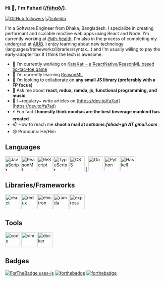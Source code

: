 ### Hi 👋, I'm Fahad ([/fähɑð/](http://ipa-reader.xyz/?text=f%C3%A4h%C9%91%C3%B0&voice=Amy)).

[![GitHub followers](https://img.shields.io/github/followers/fa7ad?label=Follow%20me&logo=github&style=for-the-badge)](https://github.com/fa7ad) [![linkedin](https://img.shields.io/badge/connect-blue?style=for-the-badge&logo=linkedin)](https://linkedin.com/in/fa7ad)

I'm a Software Engineer from Dhaka, Bangladesh. I specialize in creating performant and scalable reactive web apps using React and Node. I'm currently working at [@dh-health](https://dh.health). I'm also in the process of completing my undergrad at [AIUB](https://aiub.edu). I enjoy learning about new technology (languages/frameworks/libraries/syntax...) and I'm usually willing to pay the early-adopter tax if I think the tech is awesome.

- 🔭 I’m currently working on [KataKati - a ReactNative/ReasonML based tic-tac-toe game](https://github.com/fa7ad/katakati)
- 🌱 I’m currently learning [ReasonML](http://reasonml.github.io/)
- 👯 I’m looking to collaborate on **any small JS library (preferably with a FP focus)**
- 💬 Ask me about **react, redux, ramda, js, functional programming, and music**
- 📝 I ~regulary~ write articles on [https://dev.to/fa7ad](https://dev.to/fa7ad)
- ⚡ Fun fact **I honestly think mochas are the best beverage mankind has created**
- 📫 How to reach me **shoot a mail at *setname.fahad+gh AT gmail.com***
- 😄 Pronouns: He/Him

## Languages
<img src="https://devicons.github.io/devicon/devicon.git/icons/javascript/javascript-original.svg" alt="JavaScript" width="48" height="48"/> <img src="https://raw.githubusercontent.com/reasonml/reasonml.github.io/source/website/static/img/reason.svg" alt="ReasonML" height="48"/> <img src="https://rescript-lang.org/static/nav-logo@2x.png" alt="ReScript" height="48"/> <img src="https://devicons.github.io/devicon/devicon.git/icons/typescript/typescript-original.svg" alt="TypeScript" width="48" height="48"/> <img src="https://devicons.github.io/devicon/devicon.git/icons/css3/css3-original-wordmark.svg" alt="CSS" width="48" height="48"/> | <img src="https://devicons.github.io/devicon/devicon.git/icons/go/go-original.svg" alt="Go" width="48" height="48"/> <img src="https://devicons.github.io/devicon/devicon.git/icons/python/python-original.svg" alt="Python" width="48" height="48"/> <img src="https://devicons.github.io/devicon/devicon.git/icons/haskell/haskell-original.svg" alt="Haskell" width="48" height="48"/> 

## Libraries/Frameworks
<img src="https://devicons.github.io/devicon/devicon.git/icons/react/react-original-wordmark.svg" alt="react" width="48" height="48"/> <img src="https://devicons.github.io/devicon/devicon.git/icons/redux/redux-original.svg" alt="redux" width="48" height="48"/> <img src="https://devicons.github.io/devicon/devicon.git/icons/electron/electron-original.svg" alt="electron" width="48" height="48"/> <img src="https://ramdajs.com/ramdaFilled_200x235.png" alt="ramda" width="48" height="48"/> <img src="https://devicons.github.io/devicon/devicon.git/icons/express/express-original-wordmark.svg" alt="express" height="48"/>

## Tools
<img src="https://upload.wikimedia.org/wikipedia/commons/9/9a/Visual_Studio_Code_1.35_icon.svg" alt="code" width="48" height="48" /> <img src="https://devicons.github.io/devicon/devicon.git/icons/vim/vim-original.svg" alt="vim" width="48" height="48"/> <img src="https://devicons.github.io/devicon/devicon.git/icons/docker/docker-original-wordmark.svg" alt="docker" width="48" height="48"/>

## Badges
[![ForTheBadge uses-js](http://ForTheBadge.com/images/badges/uses-js.svg)](https://github.com/fa7ad?tab=repositories&q=&type=&language=javascript) [![forthebadge](https://forthebadge.com/images/badges/uses-badges.svg)](https://forthebadge.com/) [![forthebadge](https://forthebadge.com/images/badges/makes-people-smile.svg)](#)
